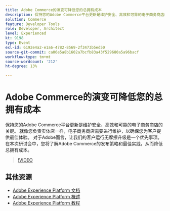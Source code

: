 ```yaml
---
title: Adobe Commerce的演变可降低您的总拥有成本
description: 保持您的Adobe Commerce平台更新是维护安全、高效和可靠的电子商务商店的关键。 就像您负责实体店一样，电子商务商店需要进行维护，以确保您为客户提供最佳体验。  对于Adobe而言，让我们的客户运行无摩擦升级是一个优先事项。 在本次研讨会中，您将了解Adobe Commerce的发布策略和最佳实践，从而降低总拥有成本。
solution: Commerce
feature: Developer Tools
role: Developer, Architect
level: Experienced
kt: 9198
type: Event
exl-id: 6192e4a2-e1a6-4782-8569-2f3473b5ed50
source-git-commit: ca06e5a8b1602a7bcfb83a43f529680a5a96bacf
workflow-type: tm+mt
source-wordcount: '212'
ht-degree: 13%

---
```


# Adobe Commerce的演变可降低您的总拥有成本

保持您的Adobe Commerce平台更新是维护安全、高效和可靠的电子商务商店的关键。 就像您负责实体店一样，电子商务商店需要进行维护，以确保您为客户提供最佳体验。  对于Adobe而言，让我们的客户运行无摩擦升级是一个优先事项。 在本次研讨会中，您将了解Adobe Commerce的发布策略和最佳实践，从而降低总拥有成本。

>[!VIDEO](https://video.tv.adobe.com/v/337765/?quality=12&learn=on&hidetitle=true)

## 其他资源

- [Adobe Experience Platform 文档](https://experienceleague.adobe.com/docs/experience-platform.html)
- [Adobe Experience Platform 概述](https://experienceleague.adobe.com/docs/experience-platform/landing/home.html?lang=zh-Hans)
- [Adobe Experience Platform 教程](https://experienceleague.adobe.com/docs/platform-learn/tutorials/overview.html?lang=en)
